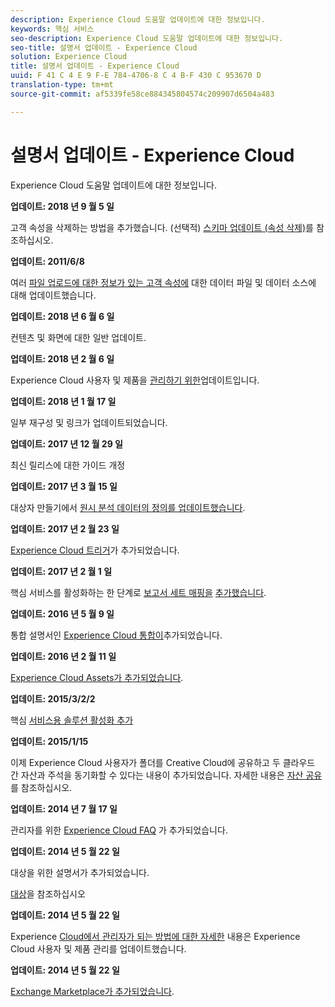 ```yaml
---
description: Experience Cloud 도움말 업데이트에 대한 정보입니다.
keywords: 핵심 서비스
seo-description: Experience Cloud 도움말 업데이트에 대한 정보입니다.
seo-title: 설명서 업데이트 - Experience Cloud
solution: Experience Cloud
title: 설명서 업데이트 - Experience Cloud
uuid: F 41 C 4 E 9 F-E 784-4706-8 C 4 B-F 430 C 953670 D
translation-type: tm+mt
source-git-commit: af5339fe58ce884345804574c209907d6504a483

---
```



# 설명서 업데이트 - Experience Cloud

Experience Cloud 도움말 업데이트에 대한 정보입니다.

**업데이트: 2018 년 9 월 5 일**

고객 속성을 삭제하는 방법을 추가했습니다. (선택적) [스키마 업데이트 (속성 삭제)](attributes/t-crs-usecase.md#task_6568898BB7C44A42ABFB86532B89063C)를 참조하십시오.

**업데이트: 2011/6/8**

여러 [파일 업로드에 대한 정보가 있는 고객 속성에](attributes/crs-data-file.md#concept_DE908F362DF24172BFEF48E1797DAF19) 대한 데이터 파일 및 데이터 소스에 대해 업데이트했습니다.

**업데이트: 2018 년 6 월 6 일**

컨텐츠 및 화면에 대한 일반 업데이트.

**업데이트: 2018 년 2 월 6 일**

Experience Cloud 사용자 및 제품을 [관리하기 위한](admin-getting-started/admin-getting-started.md#topic_3FCB4099640647E3B2411ADBFCE81909)업데이트입니다.

**업데이트: 2018 년 1 월 17 일**

일부 재구성 및 링크가 업데이트되었습니다.

**업데이트: 2017 년 12 월 29 일**

최신 릴리스에 대한 가이드 개정

**업데이트: 2017 년 3 월 15 일**

대상자 만들기에서 [원시 분석 데이터의 정의를 업데이트했습니다](audience-library/t-audience-create.md#task_37F407F58BF9459493BB8E968CDFE737).

**업데이트: 2017 년 2 월 23 일**

[Experience Cloud 트리거](activation/triggers.md#concept_887B30241B3E4DB0A2553B2996E2D4FB)가 추가되었습니다.

**업데이트: 2017 년 2 월 1 일**

핵심 서비스를 활성화하는 한 단계로 [보고서 세트 매핑을](core-services/core-services.md#concept_apg_zq2_rw) [추가했습니다](core-services/core-services.md#concept_07ED1D5C64234E77976E6D572E78FB9C).

**업데이트: 2016 년 5 월 9 일**

통합 설명서인 [Experience Cloud 통합이](marketing-cloud-integrations.md#concept_9E6D3E37D1E3452E8CCCFA92AF034F90)추가되었습니다.

**업데이트: 2016 년 2 월 11 일**

[Experience Cloud Assets가 추가되었습니다](experience-cloud-assets/experience-cloud-assets.md#concept_DDA5224C907D4A4F817D795DA0ED64D0).

**업데이트: 2015/3/2/2**

핵심 [서비스용 솔루션 활성화 추가](core-services/core-services.md#concept_07ED1D5C64234E77976E6D572E78FB9C)

**업데이트: 2015/1/15**

이제 Experience Cloud 사용자가 폴더를 Creative Cloud에 공유하고 두 클라우드 간 자산과 주석을 동기화할 수 있다는 내용이 추가되었습니다. 자세한 내용은 [자산 공유](experience-cloud-assets/creative-cloud.md#concept_3E5A34C3459047D5965F900788A9BA68)를 참조하십시오.

**업데이트: 2014 년 7 월 17 일**

관리자를 위한 [Experience Cloud FAQ](admin-getting-started/faq.md#concept_13219B4E51784577B6FF78AAA203DE91) 가 추가되었습니다.

**업데이트: 2014 년 5 월 22 일**

대상을 위한 설명서가 추가되었습니다.

[대상](audience-library/audience-library.md#topic_679810123CAA4E0CA4FA3417FB0100C7)을 참조하십시오

**업데이트: 2014 년 5 월 22 일**

Experience [Cloud에서 관리자가 되는 방법에 대한 자세한](admin-getting-started/admin-getting-started.md#topic_3FCB4099640647E3B2411ADBFCE81909) 내용은 Experience Cloud 사용자 및 제품 관리를 업데이트했습니다.

**업데이트: 2014 년 5 월 22 일**

[Exchange Marketplace가 추가되었습니다](exchange.md#concept_E07F16F070544B82B56527A845C41D59).
